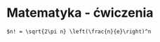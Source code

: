 # Matematyka - ćwiczenia

```{admonition} Wzór sterlinga
$n! = \sqrt{2\pi n} \left(\frac{n}{e}\right)^n
